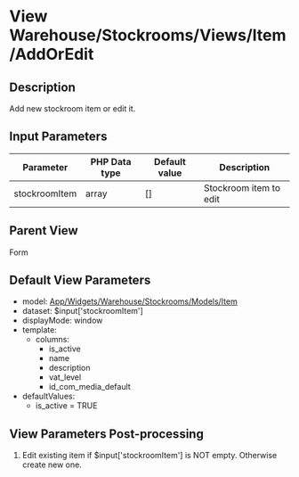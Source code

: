 # View Warehouse/Stockrooms/Views/Item/AddOrEdit

## Description

Add new stockroom item or edit it.

## Input Parameters

| Parameter     | PHP Data type | Default value | Description            |
| ------------- | ------------- | ------------- | ---------------------- |
| stockroomItem | array         | []            | Stockroom item to edit |

## Parent View

Form

## Default View Parameters

* model: [App/Widgets/Warehouse/Stockrooms/Models/Item](../../Models/Item.md)
* dataset: $input['stockroomItem']
* displayMode: window
* template:
  * columns:
    * is_active
    * name
    * description
    * vat_level
    * id_com_media_default
* defaultValues:
  * is_active = TRUE

## View Parameters Post-processing

1. Edit existing item if $input['stockroomItem'] is NOT empty. Otherwise create new one.